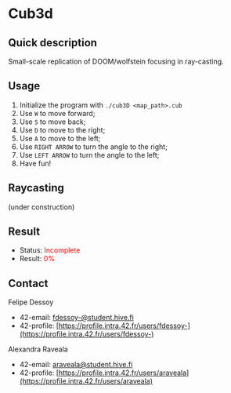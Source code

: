# Cub3d

## Quick description
Small-scale replication of DOOM/wolfstein focusing in ray-casting.

## Usage
1. Initialize the program with ```./cub3D <map_path>.cub```
2. Use `W` to move forward;
3. Use `S` to move back;
4. Use `D` to move to the right;
5. Use `A` to move to the left;
6. Use `RIGHT ARROW` to turn the angle to the right;
7. Use `LEFT ARROW` to turn the angle to the left;
8. Have fun!

## Raycasting
(under construction)

## Result
- Status: <span style="color:red">Incomplete</span>
- Result: <span style="color:red">0%</span>

## Contact
Felipe Dessoy
- 42-email: fdessoy-@student.hive.fi
- 42-profile: [https://profile.intra.42.fr/users/fdessoy-](https://profile.intra.42.fr/users/fdessoy-)

Alexandra Raveala
- 42-email: araveala@student.hive.fi
- 42-profile: [https://profile.intra.42.fr/users/araveala](https://profile.intra.42.fr/users/araveala)
